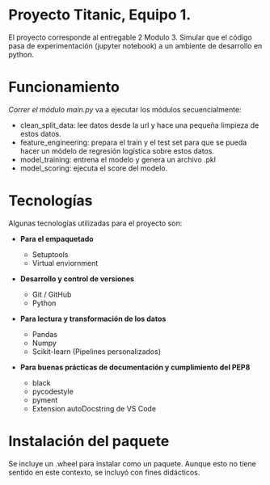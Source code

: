 # Proyecto Titanic, Equipo 1. 
El proyecto corresponde al entregable 2 Modulo 3. Simular que el código pasa de experimentación (jupyter notebook) a un ambiente de desarrollo en python. 

# Funcionamiento
*Correr el módulo main.py* va a ejecutar los módulos secuencialmente:
- clean_split_data: lee datos desde la url y hace una pequeña limpieza de estos datos.  
- feature_engineering: prepara el train y el test set para que se pueda hacer un módelo de regresión logística sobre estos datos. 
- model_training: entrena el modelo y genera un archivo .pkl
- model_scoring: ejecuta el score del modelo. 

# Tecnologías
Algunas tecnologías utilizadas para el proyecto son:  
- **Para el empaquetado**
    - Setuptools
    - Virtual enviornment

- **Desarrollo y control de versiones**
    - Git / GitHub
    - Python

- **Para lectura y transformación de los datos** 
    - Pandas
    - Numpy
    - Scikit-learn (Pipelines personalizados)
    
- **Para buenas prácticas de documentación y cumplimiento del PEP8**
    - black
    - pycodestyle
    - pyment
    - Extension autoDocstring de VS Code

# Instalación del paquete
Se incluye un .wheel para instalar como un paquete. Aunque esto no tiene sentido en este contexto, se incluyó con fines didácticos.  
